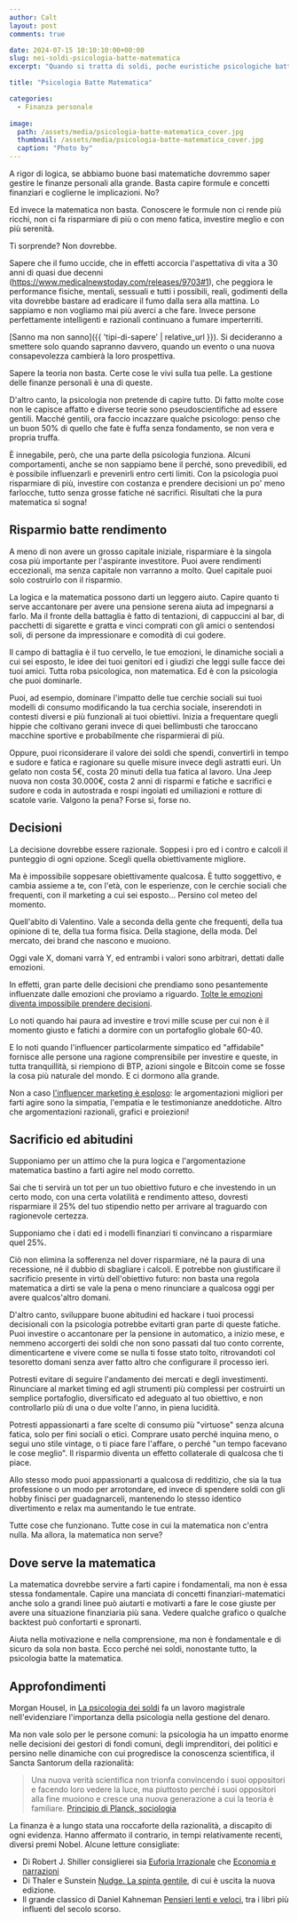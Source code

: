```yaml
---
author: Calt
layout: post
comments: true

date: 2024-07-15 10:10:10:00+00:00  
slug: nei-soldi-psicologia-batte-matematica
excerpt: "Quando si tratta di soldi, poche euristiche psicologiche battono il rigore matematico."

title: "Psicologia Batte Matematica"

categories:
  - Finanza personale
  
image:
  path: /assets/media/psicologia-batte-matematica_cover.jpg
  thumbnail: /assets/media/psicologia-batte-matematica_cover.jpg
  caption: "Photo by"
---
```


A rigor di logica, se abbiamo buone basi matematiche dovremmo saper gestire le finanze personali alla grande. Basta capire formule e concetti finanziari e coglierne le implicazioni. No?

Ed invece la matematica non basta. Conoscere le formule non ci rende più ricchi, non ci fa risparmiare di più o con meno fatica, investire meglio e con più serenità.

Ti sorprende? Non dovrebbe. 

Sapere che il fumo uccide, che in effetti accorcia l'aspettativa di vita a 30 anni di quasi due decenni (https://www.medicalnewstoday.com/releases/9703#1), che peggiora le performance fisiche, mentali, sessuali e tutti i possibili, reali, godimenti della vita dovrebbe bastare ad eradicare il fumo dalla sera alla mattina. Lo sappiamo e non vogliamo mai più averci a che fare. Invece persone perfettamente intelligenti e razionali continuano a fumare imperterriti.

[Sanno ma non sanno]({{ 'tipi-di-sapere' | relative_url }}). Si decideranno a smettere solo quando sapranno davvero, quando un evento o una nuova consapevolezza cambierà la loro prospettiva.

Sapere la teoria non basta. Certe cose le vivi sulla tua pelle. La gestione delle finanze personali è una di queste. 

D'altro canto, la psicologia non pretende di capire tutto. Di fatto molte cose non le capisce affatto e diverse teorie sono pseudoscientifiche ad essere gentili. Macché gentili, ora faccio incazzare qualche psicologo: penso che un buon 50% di quello che fate è fuffa senza fondamento, se non vera e propria truffa.

È innegabile, però, che una parte della psicologia funziona. Alcuni comportamenti, anche se non sappiamo bene il perché, sono prevedibili, ed è possibile influenzarli e prevenirli entro certi limiti. Con la psicologia puoi risparmiare di più, investire con costanza e prendere decisioni un po' meno farlocche, tutto senza grosse fatiche né sacrifici. Risultati che la pura matematica si sogna!

## Risparmio batte rendimento

A meno di non avere un grosso capitale iniziale, risparmiare è la singola cosa più importante per l'aspirante investitore. Puoi avere rendimenti eccezionali, ma senza capitale non varranno a molto. Quel capitale puoi solo costruirlo con il risparmio.

La logica e la matematica possono darti un leggero aiuto. Capire quanto ti serve accantonare per avere una pensione serena aiuta ad impegnarsi a farlo. Ma il fronte della battaglia è fatto di tentazioni, di cappuccini al bar, di pacchetti di sigarette e gratta e vinci comprati con gli amici o sentendosi soli, di persone da impressionare e comodità di cui godere.

Il campo di battaglia è il tuo cervello, le tue emozioni, le dinamiche sociali a cui sei esposto, le idee dei tuoi genitori ed i giudizi che leggi sulle facce dei tuoi amici. Tutta roba psicologica, non matematica. Ed è con la psicologia che puoi dominarle.

Puoi, ad esempio, dominare l'impatto delle tue cerchie sociali sui tuoi modelli di consumo modificando la tua cerchia sociale, inserendoti in contesti diversi e più funzionali ai tuoi obiettivi. Inizia a frequentare quegli hippie che coltivano gerani invece di quei bellimbusti che taroccano macchine sportive e probabilmente che risparmierai di più.

Oppure, puoi riconsiderare il valore dei soldi che spendi, convertirli in tempo e sudore e fatica e ragionare su quelle misure invece degli astratti euri. Un gelato non costa 5€, costa 20 minuti della tua fatica al lavoro. Una Jeep nuova non costa 30.000€, costa 2 anni di risparmi e fatiche e sacrifici e sudore e coda in autostrada e rospi ingoiati ed umiliazioni e rotture di scatole varie. Valgono la pena? Forse sì, forse no.

## Decisioni

La decisione dovrebbe essere razionale. Soppesi i pro ed i contro e calcoli il punteggio di ogni opzione. Scegli quella obiettivamente migliore.

Ma è impossibile soppesare obiettivamente qualcosa. È tutto soggettivo, e cambia assieme a te, con l'età, con le esperienze, con le cerchie sociali che frequenti, con il marketing a cui sei esposto... Persino col meteo del momento.

Quell'abito di Valentino. Vale a seconda della gente che frequenti, della tua opinione di te, della tua forma fisica. Della stagione, della moda. Del mercato, dei brand che nascono e muoiono.

Oggi vale X, domani varrà Y, ed entrambi i valori sono arbitrari, dettati dalle emozioni. 

In effetti, gran parte delle decisioni che prendiamo sono pesantemente influenzate dalle emozioni che proviamo a riguardo. [Tolte le emozioni diventa impossibile prendere decisioni](https://www.ncbi.nlm.nih.gov/pmc/articles/PMC3032808/).

Lo noti quando hai paura ad investire e trovi mille scuse per cui non è il momento giusto e fatichi a dormire con un portafoglio globale 60-40. 

E lo noti quando l'influencer particolarmente simpatico ed "affidabile" fornisce alle persone una ragione comprensibile per investire e queste, in tutta tranquillità, si riempiono di BTP, azioni singole e Bitcoin come se fosse la cosa più naturale del mondo. E ci dormono alla grande.

Non a caso [l'influencer marketing è esploso](https://www.statista.com/statistics/1092819/global-influencer-market-size/): le argomentazioni migliori per farti agire sono la simpatia, l'empatia e le testimonianze aneddotiche. Altro che argomentazioni razionali, grafici e proiezioni!

## Sacrificio ed abitudini

Supponiamo per un attimo che la pura logica e l'argomentazione matematica bastino a farti agire nel modo corretto.

Sai che ti servirà un tot per un tuo obiettivo futuro e che investendo in un certo modo, con una certa volatilità e rendimento atteso, dovresti risparmiare il 25% del tuo stipendio netto per arrivare al traguardo con ragionevole certezza.

Supponiamo che i dati ed i modelli finanziari ti convincano a risparmiare quel 25%.

Ciò non elimina la sofferenza nel dover risparmiare, né la paura di una recessione, né il dubbio di sbagliare i calcoli. E potrebbe non giustificare il sacrificio presente in virtù dell'obiettivo futuro: non basta una regola matematica a dirti se vale la pena o meno rinunciare a qualcosa oggi per avere qualcos'altro domani. 

D'altro canto, sviluppare buone abitudini ed hackare i tuoi processi decisionali con la psicologia potrebbe evitarti gran parte di queste fatiche. Puoi investire o accantonare per la pensione in automatico, a inizio mese, e nemmeno accorgerti dei soldi che non sono passati dal tuo conto corrente, dimenticartene e vivere come se nulla ti fosse stato tolto, ritrovandoti col tesoretto domani senza aver fatto altro che configurare il processo ieri.

Potresti evitare di seguire l'andamento dei mercati e degli investimenti. Rinunciare al market timing ed agli strumenti più complessi per costruirti un semplice portafoglio, diversificato ed adeguato al tuo obiettivo, e non controllarlo più di una o due volte l'anno, in piena lucidità.

Potresti appassionarti a fare scelte di consumo più "virtuose" senza alcuna fatica, solo per fini sociali o etici. Comprare usato perché inquina meno, o segui uno stile vintage, o ti piace fare l'affare, o perché "un tempo facevano le cose meglio". Il risparmio diventa un effetto collaterale di qualcosa che ti piace.

Allo stesso modo puoi appassionarti a qualcosa di redditizio, che sia la tua professione o un modo per arrotondare, ed invece di spendere soldi con gli hobby finisci per guadagnarceli, mantenendo lo stesso identico divertimento e relax ma aumentando le tue entrate.

Tutte cose che funzionano. Tutte cose in cui la matematica non c'entra nulla. Ma allora, la matematica non serve?

## Dove serve la matematica

La matematica dovrebbe servire a farti capire i fondamentali, ma non è essa stessa fondamentale. Capire una manciata di concetti finanziari-matematici anche solo a grandi linee può aiutarti e motivarti a fare le cose giuste per avere una situazione finanziaria più sana. Vedere qualche grafico o qualche backtest può confortarti e spronarti.

Aiuta nella motivazione e nella comprensione, ma non è fondamentale e di sicuro da sola non basta. Ecco perché nei soldi, nonostante tutto, la psicologia batte la matematica.

## Approfondimenti

Morgan Housel, in [La psicologia dei soldi](https://amzn.to/3Y4oEnY) fa un lavoro magistrale nell'evidenziare l'importanza della psicologia nella gestione del denaro.

Ma non vale solo per le persone comuni: la psicologia ha un impatto enorme nelle decisioni dei gestori di fondi comuni, degli imprenditori, dei politici e persino nelle dinamiche con cui progredisce la conoscenza scientifica, il Sancta Santorum della razionalità: 

> Una nuova verità scientifica non trionfa convincendo i suoi oppositori e facendo loro vedere la luce, ma piuttosto perché i suoi oppositori alla fine muoiono e cresce una nuova generazione a cui la teoria è familiare.
> [Principio di Planck, sociologia](https://en.wikipedia.org/wiki/Planck%27s_principle)

La finanza è a lungo stata una roccaforte della razionalità, a discapito di ogni evidenza. Hanno affermato il contrario, in tempi relativamente recenti, diversi premi Nobel. Alcune letture consigliate:

- Di Robert J. Shiller consiglierei sia [Euforia Irrazionale](https://amzn.to/3zCpFt0) che [Economia e narrazioni](https://amzn.to/4cZH4ud)
- Di Thaler e Sunstein [Nudge. La spinta gentile](https://amzn.to/4djd90n), di cui è uscita la nuova edizione.
- Il grande classico di Daniel Kahneman [Pensieri lenti e veloci](https://amzn.to/3Y2BH9t), tra i libri più influenti del secolo scorso. 
